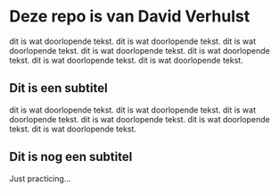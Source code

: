 # Deze repo is van David Verhulst

dit is wat doorlopende tekst. dit is wat doorlopende tekst. dit is wat doorlopende tekst. dit is wat doorlopende tekst. dit is wat doorlopende tekst. dit is wat doorlopende tekst. dit is wat doorlopende tekst.

## Dit is een subtitel

dit is wat doorlopende tekst. dit is wat doorlopende tekst. dit is wat doorlopende tekst. dit is wat doorlopende tekst. dit is wat doorlopende tekst. dit is wat doorlopende tekst.

## Dit is nog een subtitel

Just practicing...